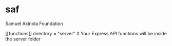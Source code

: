 # saf
 Samuel Akinola Foundation

 [[functions]]
  directory = "server"  # Your Express API functions will be inside the server folder
